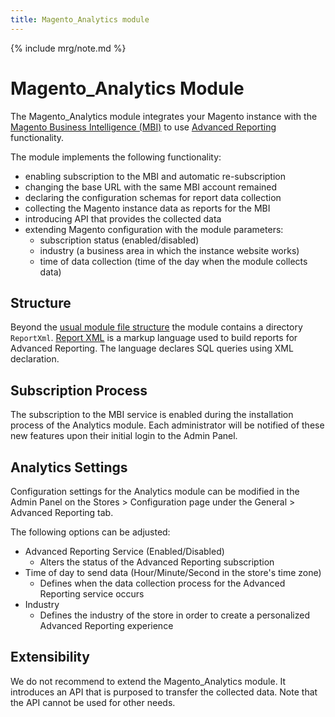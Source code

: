 ```yaml
---
title: Magento_Analytics module
---
```


{% include mrg/note.md %}

# Magento_Analytics Module

The Magento_Analytics module integrates your Magento instance with the [Magento Business Intelligence (MBI)](https://magento.com/products/business-intelligence) to use [Advanced Reporting](https://devdocs.magento.com/guides/v2.2/advanced-reporting/modules.html) functionality.

The module implements the following functionality:

* enabling subscription to the MBI and automatic re-subscription
* changing the base URL with the same MBI account remained
* declaring the configuration schemas for report data collection
* collecting the Magento instance data as reports for the MBI
* introducing API that provides the collected data
* extending Magento configuration with the module parameters:
    * subscription status (enabled/disabled)
    * industry (a business area in which the instance website works)
    * time of data collection (time of the day when the module collects data)

## Structure

Beyond the [usual module file structure](https://devdocs.magento.com/guides/v2.2/architecture/archi_perspectives/components/modules/mod_intro.html) the module contains a directory `ReportXml`.
[Report XML](https://devdocs.magento.com/guides/v2.2/advanced-reporting/report-xml.html) is a markup language used to build reports for Advanced Reporting.
The language declares SQL queries using XML declaration.

## Subscription Process

The subscription to the MBI service is enabled during the installation process of the Analytics module. Each administrator will be notified of these new features upon their initial login to the Admin Panel.

## Analytics Settings

Configuration settings for the Analytics module can be modified in the Admin Panel on the Stores > Configuration page under the General > Advanced Reporting tab.

The following options can be adjusted:
* Advanced Reporting Service (Enabled/Disabled)
    * Alters the status of the Advanced Reporting subscription
* Time of day to send data (Hour/Minute/Second in the store's time zone)
    * Defines when the data collection process for the Advanced Reporting service occurs
* Industry
    * Defines the industry of the store in order to create a personalized Advanced Reporting experience

## Extensibility

We do not recommend to extend the Magento_Analytics module. It introduces an API that is purposed to transfer the collected data. Note that the API cannot be used for other needs.
